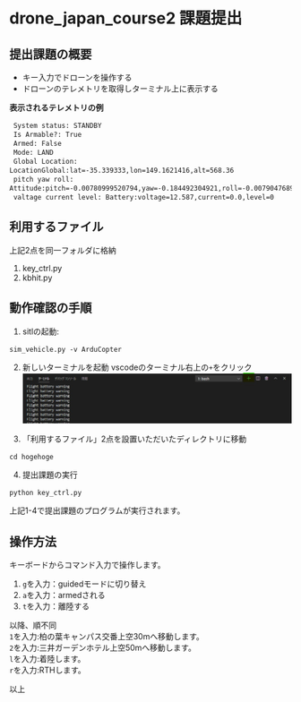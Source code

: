 # drone_japan_course2 課題提出

## 提出課題の概要
- キー入力でドローンを操作する
- ドローンのテレメトリを取得しターミナル上に表示する

**表示されるテレメトリの例**
```
 System status: STANDBY
 Is Armable?: True
 Armed: False
 Mode: LAND
 Global Location: LocationGlobal:lat=-35.339333,lon=149.1621416,alt=568.36
 pitch yaw roll: Attitude:pitch=-0.00780999520794,yaw=-0.184492304921,roll=-0.00790476892143
 valtage current level: Battery:voltage=12.587,current=0.0,level=0
```

## 利用するファイル
上記2点を同一フォルダに格納
1. key_ctrl.py
2. kbhit.py

## 動作確認の手順
1. sitlの起動:
```
sim_vehicle.py -v ArduCopter
```
2. 新しいターミナルを起動
vscodeのターミナル右上の`+`をクリック
![ターミナルの画像](https://github.com/yoppii12/drone_japan_course2/blob/master/%E3%82%B3%E3%83%A1%E3%83%B3%E3%83%88%202020-07-18%20015206.jpg)


3. 「利用するファイル」2点を設置いただいたディレクトリに移動
```
cd hogehoge
```

4. 提出課題の実行
```
python key_ctrl.py
```

上記1-4で提出課題のプログラムが実行されます。

## 操作方法
キーボードからコマンド入力で操作します。
1. `g`を入力：guidedモードに切り替え
2. `a`を入力：armedされる
3. `t`を入力：離陸する

以降、順不同  
`1`を入力:柏の葉キャンパス交番上空30mへ移動します。  
`2`を入力:三井ガーデンホテル上空50mへ移動します。  
`l`を入力:着陸します。  
`r`を入力:RTHします。  
  
以上




